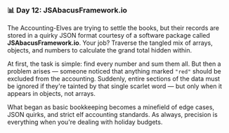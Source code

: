 ### 📊 Day 12: JSAbacusFramework.io

The Accounting-Elves are trying to settle the books, but their records are stored in a quirky JSON format courtesy of a software package called **JSAbacusFramework.io**. Your job? Traverse the tangled mix of arrays, objects, and numbers to calculate the grand total hidden within.

At first, the task is simple: find every number and sum them all. But then a problem arises — someone noticed that anything marked `"red"` should be excluded from the accounting. Suddenly, entire sections of the data must be ignored if they're tainted by that single scarlet word — but only when it appears in objects, not arrays.

What began as basic bookkeeping becomes a minefield of edge cases, JSON quirks, and strict elf accounting standards. As always, precision is everything when you're dealing with holiday budgets.
